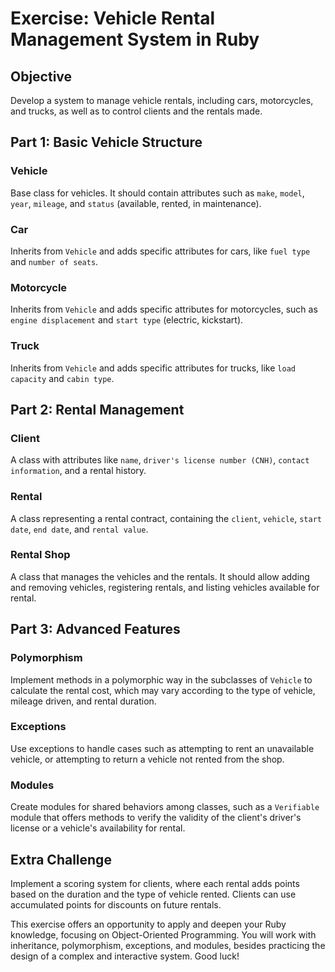 # Exercise: Vehicle Rental Management System in Ruby

## Objective

Develop a system to manage vehicle rentals, including cars, motorcycles, and trucks, as well as to control clients and the rentals made.

## Part 1: Basic Vehicle Structure

### Vehicle

Base class for vehicles. It should contain attributes such as `make`, `model`, `year`, `mileage`, and `status` (available, rented, in maintenance).

### Car

Inherits from `Vehicle` and adds specific attributes for cars, like `fuel type` and `number of seats`.

### Motorcycle

Inherits from `Vehicle` and adds specific attributes for motorcycles, such as `engine displacement` and `start type` (electric, kickstart).

### Truck

Inherits from `Vehicle` and adds specific attributes for trucks, like `load capacity` and `cabin type`.

## Part 2: Rental Management

### Client

A class with attributes like `name`, `driver's license number (CNH)`, `contact information`, and a rental history.

### Rental

A class representing a rental contract, containing the `client`, `vehicle`, `start date`, `end date`, and `rental value`.

### Rental Shop

A class that manages the vehicles and the rentals. It should allow adding and removing vehicles, registering rentals, and listing vehicles available for rental.

## Part 3: Advanced Features

### Polymorphism

Implement methods in a polymorphic way in the subclasses of `Vehicle` to calculate the rental cost, which may vary according to the type of vehicle, mileage driven, and rental duration.

### Exceptions

Use exceptions to handle cases such as attempting to rent an unavailable vehicle, or attempting to return a vehicle not rented from the shop.

### Modules

Create modules for shared behaviors among classes, such as a `Verifiable` module that offers methods to verify the validity of the client's driver's license or a vehicle's availability for rental.

## Extra Challenge

Implement a scoring system for clients, where each rental adds points based on the duration and the type of vehicle rented. Clients can use accumulated points for discounts on future rentals.

This exercise offers an opportunity to apply and deepen your Ruby knowledge, focusing on Object-Oriented Programming. You will work with inheritance, polymorphism, exceptions, and modules, besides practicing the design of a complex and interactive system. Good luck!
